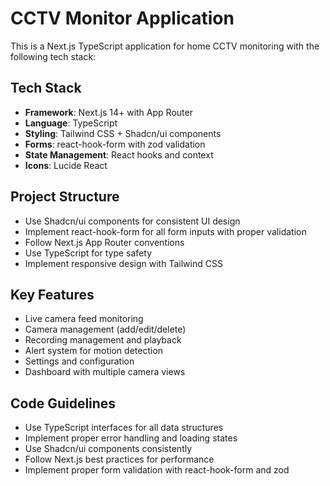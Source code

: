 <!-- Use this file to provide workspace-specific custom instructions to Copilot. For more details, visit https://code.visualstudio.com/docs/copilot/copilot-customization#_use-a-githubcopilotinstructionsmd-file -->

# CCTV Monitor Application

This is a Next.js TypeScript application for home CCTV monitoring with the following tech stack:

## Tech Stack
- **Framework**: Next.js 14+ with App Router
- **Language**: TypeScript
- **Styling**: Tailwind CSS + Shadcn/ui components
- **Forms**: react-hook-form with zod validation
- **State Management**: React hooks and context
- **Icons**: Lucide React

## Project Structure
- Use Shadcn/ui components for consistent UI design
- Implement react-hook-form for all form inputs with proper validation
- Follow Next.js App Router conventions
- Use TypeScript for type safety
- Implement responsive design with Tailwind CSS

## Key Features
- Live camera feed monitoring
- Camera management (add/edit/delete)
- Recording management and playback
- Alert system for motion detection
- Settings and configuration
- Dashboard with multiple camera views

## Code Guidelines
- Use TypeScript interfaces for all data structures
- Implement proper error handling and loading states
- Use Shadcn/ui components consistently
- Follow Next.js best practices for performance
- Implement proper form validation with react-hook-form and zod

